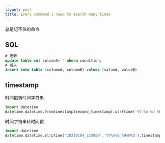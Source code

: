 ```yaml
---
layout: post
title: Every command i need to search many times
---
```


总是记不住的命令

## SQL
```sql
# 更新
update table set columnA='' where condition;
# 插入
insert into table (columnA, columnB) values (valueA, valueB)
```

## timestamp

时间戳转时间字符串
```python
import datetime
datetime.datetime.fromtimestamp(second_timestamp).strftime('%Y-%m-%d %H:%M:%S')
```

时间字符串转时间戳
```python
import datetime
datetime.datetime.strptime('20210104_235959','%Y%m%d_%H%M%S').timestamp()
```
